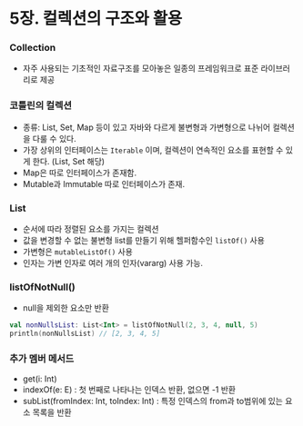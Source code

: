 # 5장. 컬렉션의 구조와 활용

### Collection
- 자주 사용되는 기초적인 자료구조를 모아놓은 일종의 프레임워크로 표준 라이브러리로 제공

### 코틀린의 컬렉션
- 종류: List, Set, Map 등이 있고 자바와 다르게 불변형과 가변형으로 나뉘어 컬렉션을 다룰 수 있다.
- 가장 상위의 인터페이스는 `Iterable` 이며, 컬렉션이 연속적인 요소를 표현할 수 있게 한다. (List, Set 해당)
- Map은 따로 인터페이스가 존재함.
- Mutable과 Immutable 따로 인터페이스가 존재.

### List
- 순서에 따라 정렬된 요소를 가지는 컬렉션
- 값을 변경할 수 없는 불변형 list를 만들기 위해 헬퍼함수인 `listOf()` 사용
- 가변형은 `mutableListOf()` 사용
- 인자는 가변 인자로 여러 개의 인자(vararg) 사용 가능.

### listOfNotNull()
- null을 제외한 요소만 반환

```kotlin
val nonNullsList: List<Int> = listOfNotNull(2, 3, 4, null, 5)
println(nonNullsList) // [2, 3, 4, 5]
```
### 추가 멤버 메서드
- get(i: Int)
- indexOf(e: E) : 첫 번째로 나타나는 인덱스 반환, 없으면 -1 반환
- subList(fromIndex: Int, toIndex: Int) : 특정 인덱스의 from과 to범위에 있는 요소 목록을 반환